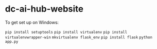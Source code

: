 # dc-ai-hub-website

To get set up on Windows:

`pip install setuptools`
`pip install virtualenv`
`pip install virtualenvwrapper-win`
`mkvirtualenv flask_env`
`pip install flask`
`python app.py`